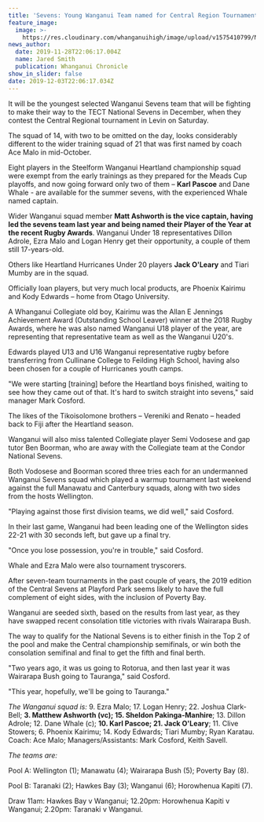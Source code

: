```yaml
---
title: 'Sevens: Young Wanganui Team named for Central Region Tournament'
feature_image:
  image: >-
    https://res.cloudinary.com/whanganuihigh/image/upload/v1575410799/News/Sevens_rugby_emblem_wanganui.jpg
news_author:
  date: 2019-11-28T22:06:17.004Z
  name: Jared Smith
  publication: Whanganui Chronicle
show_in_slider: false
date: 2019-12-03T22:06:17.034Z
---
```

It will be the youngest selected Wanganui Sevens team that will be fighting to make their way to the TECT National Sevens in December, when they contest the Central Regional tournament in Levin on Saturday.

The squad of 14, with two to be omitted on the day, looks considerably different to the wider training squad of 21 that was first named by coach Ace Malo in mid-October.

Eight players in the Steelform Wanganui Heartland championship squad were exempt from the early trainings as they prepared for the Meads Cup playoffs, and now going forward only two of them – **Karl Pascoe** and Dane Whale - are available for the summer sevens, with the experienced Whale named captain.

Wider Wanganui squad member **Matt Ashworth is the vice captain, having led the sevens team last year and being named their Player of the Year at the recent Rugby Awards**.
Wanganui Under 18 representatives Dillon Adrole, Ezra Malo and Logan Henry get their opportunity, a couple of them still 17-years-old.

Others like Heartland Hurricanes Under 20 players **Jack O'Leary** and Tiari Mumby are in the squad.

Officially loan players, but very much local products, are Phoenix Kairimu and Kody Edwards – home from Otago University.

A Whanganui Collegiate old boy, Kairimu was the Allan E Jennings Achievement Award (Outstanding School Leaver) winner at the 2018 Rugby Awards, where he was also named Wanganui U18 player of the year, are representing that representative team as well as the Wanganui U20's.

Edwards played U13 and U16 Wanganui representative rugby before transferring from Cullinane College to Feilding High School, having also been chosen for a couple of Hurricanes youth camps.

"We were starting \[training] before the Heartland boys finished, waiting to see how they came out of that. It's hard to switch straight into sevens," said manager Mark Cosford.

The likes of the Tikoisolomone brothers – Vereniki and Renato – headed back to Fiji after the Heartland season.

Wanganui will also miss talented Collegiate player Semi Vodosese and gap tutor Ben Boorman, who are away with the Collegiate team at the Condor National Sevens.

Both Vodosese and Boorman scored three tries each for an undermanned Wanganui Sevens squad which played a warmup tournament last weekend against the full Manawatu and Canterbury squads, along with two sides from the hosts Wellington.

"Playing against those first division teams, we did well," said Cosford.

In their last game, Wanganui had been leading one of the Wellington sides 22-21 with 30 seconds left, but gave up a final try.

"Once you lose possession, you're in trouble," said Cosford.

Whale and Ezra Malo were also tournament tryscorers.

After seven-team tournaments in the past couple of years, the 2019 edition of the Central Sevens at Playford Park seems likely to have the full complement of eight sides, with the inclusion of Poverty Bay.

Wanganui are seeded sixth, based on the results from last year, as they have swapped recent consolation title victories with rivals Wairarapa Bush.

The way to qualify for the National Sevens is to either finish in the Top 2 of the pool and make the Central championship semifinals, or win both the consolation semifinal and final to get the fifth and final berth.

"Two years ago, it was us going to Rotorua, and then last year it was Wairarapa Bush going to Tauranga," said Cosford.

"This year, hopefully, we'll be going to Tauranga."

_The Wanganui squad is:_  9. Ezra Malo; 17. Logan Henry; 22. Joshua Clark-Bell; **3. Matthew Ashworth (vc); 15. Sheldon Pakinga-Manhire**; 13. Dillon Adrole; 12. Dane Whale (c); **10. Karl Pascoe; 21. Jack O'Leary**; 11. Clive Stowers; 6. Phoenix Kairimu; 14. Kody Edwards; Tiari Mumby; Ryan Karatau.
Coach: Ace Malo; Managers/Assistants: Mark Cosford, Keith Savell.

_The teams are:_

Pool A: Wellington (1); Manawatu (4); Wairarapa Bush (5); Poverty Bay (8).  

Pool B: Taranaki (2); Hawkes Bay (3); Wanganui (6); Horowhenua Kapiti (7).

Draw
11am: Hawkes Bay v Wanganui; 12.20pm: Horowhenua Kapiti v Wanganui; 2.20pm: Taranaki v Wanganui.
